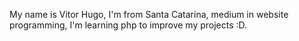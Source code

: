 My name is Vitor Hugo, I'm from Santa Catarina, medium in website programming, I'm learning php to improve my projects :D.
<!---
ofirezy/ofirezy is a ✨ special ✨ repository because its `README.md` (this file) appears on your GitHub profile.
You can click the Preview link to take a look at your changes.
--->
